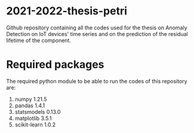 # 2021-2022-thesis-petri
Github repository containing all the codes used for the thesis on Anomaly Detection on IoT devices' time series and on the prediction of the residual lifetime of the component.

# Required packages
The required python module to be able to run the codes of this repository are:

1. numpy 1.21.5
2. pandas 1.4.1
3. statsmodels 0.13.0
4. matplotlib 3.5.1
5. scikit-learn 1.0.2